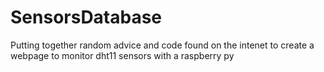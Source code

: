 # SensorsDatabase
Putting together random advice and code found on the intenet to create a webpage to monitor dht11 sensors with a raspberry py
